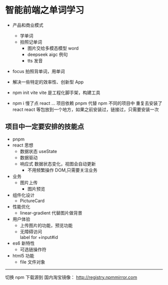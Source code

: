 # 智能前端之单词学习

- 产品和商业模式
  - 学单词
  - 拍照记单词
    - 图片交给多模态模型 word
    - deepseek aigc 例句
    - tts 发音
- focus
  拍照背单词，用单词
- 解决一些特定的效率性、创新型 App

- npm init vite
  vite 是工程化脚手架，构建工具
- npm i 慢了点
  react ... 项目依赖
  pnpm 代替 npm
  不同的项目中 重复去安装了 react
  react 等包放到一个地方，如果之前安装过，链接过，只需要安装一次

## 项目中一定要安排的技能点

- pnpm
- react 思想
  - 数据状态 useState
  - 数据驱动
  - 响应式 数据状态变化，视图会自动更新
    - 不用频繁操作 DOM,只需要关注业务
- 业务
  - 图片上传
    - 图片预览
- 组件化设计
  - PictureCard
- 性能优化
  - linear-gradient 代替图片做背景
- 用户体验
  - 上传图片的功能，预览功能
  - 无障碍访问  
    label for +input#id
- es6 新特性
  - 可选链操作符
- html5 功能
  - file 文件对象

---

切换 npm 下载源到 国内淘宝镜像：
http://registry.npmmirror.com
